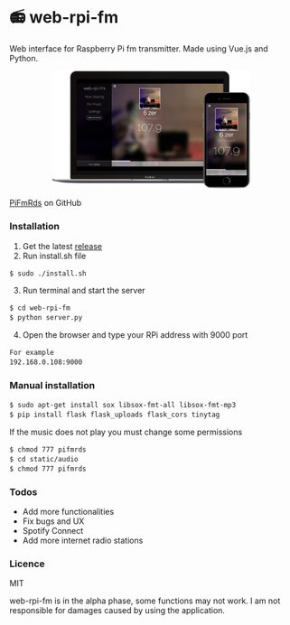 # 📻 web-rpi-fm
Web interface for Raspberry Pi fm transmitter. Made using Vue.js and Python.

<p align="center">
 <img src="/static/img/preview.png" width="70%">
</p>

[PiFmRds] on GitHub


### Installation
1. Get the latest [release]
2. Run install.sh file
```sh
$ sudo ./install.sh
```
3. Run terminal and start the server
```sh
$ cd web-rpi-fm
$ python server.py
```
4. Open the browser and type your RPi address with 9000 port
```sh
For example
192.168.0.108:9000
```

### Manual installation
```sh
$ sudo apt-get install sox libsox-fmt-all libsox-fmt-mp3
$ pip install flask flask_uploads flask_cors tinytag
```

If the music does not play you must change some permissions
```sh
$ chmod 777 pifmrds
$ cd static/audio
$ chmod 777 pifmrds
```
### Todos
 - Add more functionalities
 - Fix bugs and UX
 - Spotify Connect
 - Add more internet radio stations
 
 ### Licence
 MIT

web-rpi-fm is in the alpha phase, some functions may not work.
I am not responsible for damages caused by using the application.

 [PiFmRds]: <https://github.com/ChristopheJacquet/PiFmRds>
 [release]: <https://github.com/dawiddydlinski/web-rpi-fm/releases>
